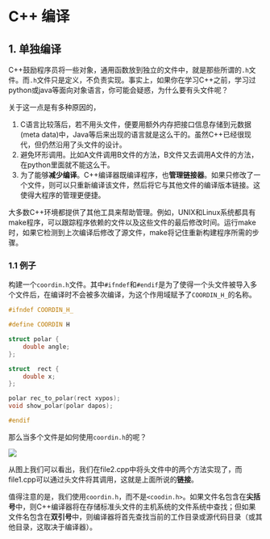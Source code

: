 # C++ 编译

## 1. 单独编译
C++鼓励程序员将一些对象，通用函数放到独立的文件中，就是那些所谓的`.h`文件。而`.h`文件只是定义，不负责实现。事实上，如果你在学习C++之前，学习过python或java等面向对象语言，你可能会疑惑，为什么要有头文件呢？

关于这一点是有多种原因的，
1. C语言比较落后，若不用头文件，便要用额外内存把接口信息存储到元数据(meta data)中，Java等后来出现的语言就是这么干的。虽然C++已经很现代，但仍然沿用了头文件的设计。
2. 避免环形调用。比如A文件调用B文件的方法，B文件又去调用A文件的方法，在python里面就不能这么干。
3. 为了能够**减少编译**。C++编译器既编译程序，也**管理链接器**。如果只修改了一个文件，则可以只重新编译该文件，然后将它与其他文件的编译版本链接。这使得大程序的管理更便捷。


大多数C++环境都提供了其他工具来帮助管理。例如，UNIX和Linux系统都具有make程序，可以跟踪程序依赖的文件以及这些文件的最后修改时间。运行make时，如果它检测到上次编译后修改了源文件，make将记住重新构建程序所需的步骤。

### 1.1 例子
构建一个`coordin.h`文件。其中`#ifndef`和`#endif`是为了使得一个头文件被导入多个文件后，在编译时不会被多次编译，为这个作用域赋予了`COORDIN_H_`的名称。
```cpp
#ifndef COORDIN_H_ 

#define COORDIN H

struct polar {
    double angle;
};

struct  rect {
    double x;
};

polar rec_to_polar(rect xypos);
void show_polar(polar dapos);

#endif
```

那么当多个文件是如何使用`coordin.h`的呢？


![](https://i.loli.net/2019/03/15/5c8b8aa0e2bbc.png)


从图上我们可以看出，我们在file2.cpp中将头文件中的两个方法实现了，而file1.cpp可以通过头文件将其调用，这就是上面所说的**链接**。

值得注意的是，我们使用`coordin.h`，而不是`<coodin.h>`。如果文件名包含在**尖括号**中，则C++编译器将在存储标准头文件的主机系统的文件系统中查找；但如果文件名包含在**双引号**中，则编译器将首先查找当前的工作目录或源代码目录（或其他目录，这取决于编译器）。

